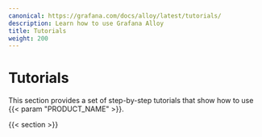 ```yaml
---
canonical: https://grafana.com/docs/alloy/latest/tutorials/
description: Learn how to use Grafana Alloy
title: Tutorials
weight: 200
---
```


# Tutorials

This section provides a set of step-by-step tutorials that show how to use {{< param "PRODUCT_NAME" >}}.

{{< section >}}
